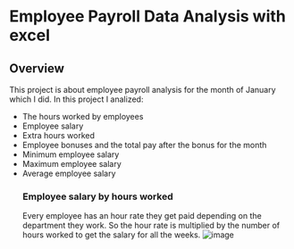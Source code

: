# Employee Payroll Data Analysis with excel
## Overview
This project is about employee payroll analysis for the month of January which I did. In this project I analized:
- The hours worked by employees
- Employee salary 
- Extra hours worked
- Employee bonuses and the total pay after the bonus for the month
- Minimum employee salary
- Maximum employee salary
- Average employee salary
  ### Employee salary by hours worked
  Every employee has an hour rate they get paid depending on the department they work. So the hour rate is multiplied by the number of hours worked to get the salary for all the weeks.
  ![image](https://github.com/MYZDEE/Payroll-Analysis-1/assets/128803445/3be53bac-d7a6-41a6-9ca4-ae04bab52202)
